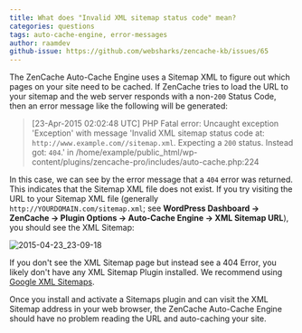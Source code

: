 ```yaml
---
title: What does "Invalid XML sitemap status code" mean?
categories: questions
tags: auto-cache-engine, error-messages
author: raamdev
github-issue: https://github.com/websharks/zencache-kb/issues/65
---
```


The ZenCache Auto-Cache Engine uses a Sitemap XML to figure out which pages on your site need to be cached. If ZenCache tries to load the URL to your sitemap and the web server responds with a non-`200` Status Code, then an error message like the following will be generated:

> [23-Apr-2015 02:02:48 UTC] PHP Fatal error:  Uncaught exception 'Exception' with message 'Invalid XML sitemap status code at: `http://www.example.com//sitemap.xml`. Expecting a `200` status. Instead got: `404`.' in /home/example/public_html/wp-content/plugins/zencache-pro/includes/auto-cache.php:224

In this case, we can see by the error message that a `404` error was returned. This indicates that the Sitemap XML file does not exist. If you try visiting the URL to your Sitemap XML file (generally `http://YOURDOMAIN.com/sitemap.xml`; see **WordPress Dashboard → ZenCache → Plugin Options → Auto-Cache Engine → XML Sitemap URL**), you should see the XML Sitemap:

![2015-04-23_23-09-18](https://cloud.githubusercontent.com/assets/53005/7311698/cf3a52f2-ea0d-11e4-901d-2a504af0247f.png)

If you don't see the XML Sitemap page but instead see a 404 Error, you likely don't have any XML Sitemap Plugin installed. We recommend using [Google XML Sitemaps](https://wordpress.org/plugins/google-sitemap-generator/). 

Once you install and activate a Sitemaps plugin and can visit the XML Sitemap address in your web browser, the ZenCache Auto-Cache Engine should have no problem reading the URL and auto-caching your site.
